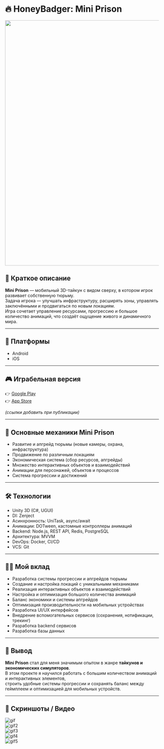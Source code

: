 # 🔥 HoneyBadger: Mini Prison

<div align="center"><img src="data/mini_prison_main_image.png" width="800" /></div>

## 📌 Краткое описание
**Mini Prison** — мобильный 3D-тайкун с видом сверху, в котором игрок развивает собственную тюрьму.  
Задача игрока — улучшать инфраструктуру, расширять зоны, управлять заключёнными и продвигаться по новым локациям.  
Игра сочетает управление ресурсами, прогрессию и большое количество анимаций, что создаёт ощущение живого и динамичного мира.  

---

## 🚀 Платформы
- Android  
- iOS  

---

## 🎮 Играбельная версия
👉 [Google Play](https://play.google.com/)  
👉 [App Store](https://apps.apple.com/)  

*(ссылки добавить при публикации)*  

---

## 🧠 Основные механики Mini Prison
- Развитие и апгрейд тюрьмы (новые камеры, охрана, инфраструктура)  
- Продвижение по различным локациям  
- Экономическая система (сбор ресурсов, апгрейды)  
- Множество интерактивных объектов и взаимодействий  
- Анимации для персонажей, объектов и процессов  
- Система прогрессии и достижений  

---

## 🛠 Технологии
- Unity 3D (C#, UGUI)  
- DI: Zenject  
- Асинхронность: UniTask, async/await  
- Анимации: DOTween, кастомные контроллеры анимаций  
- Backend: Node.js, REST API, Redis, PostgreSQL  
- Архитектура: MVVM  
- DevOps: Docker, CI/CD  
- VCS: Git  

---

## 👩‍💻 Мой вклад
- Разработка системы прогрессии и апгрейдов тюрьмы  
- Создание и настройка локаций с уникальными механиками  
- Реализация интерактивных объектов и взаимодействий  
- Настройка и оптимизация большого количества анимаций  
- Баланс экономики и системы апгрейдов  
- Оптимизация производительности на мобильных устройствах  
- Разработка UI/UX интерфейсов
- Внедрение вспомогательных сервисов (сохранения, нотификации, трекинг)
- Разработка backend сервисов
- Разработка базы данных  

---

## 🏁 Вывод
**Mini Prison** стал для меня значимым опытом в жанре **тайкунов и экономических симуляторов**.  
В этом проекте я научился работать с большим количеством анимаций и интерактивных элементов,  
строить удобные системы прогрессии и сохранять баланс между геймплеем и оптимизацией для мобильных устройств.  

---

## 📸 Скриншоты / Видео

![gif](data/PrisonMain.gif)  
![gif2](data/UpgradeCells.gif)  
![gif3](data/Animations.gif)  
![gif4](data/PrisonYard.gif)  
![gif5](data/LocationProgress.gif)  

